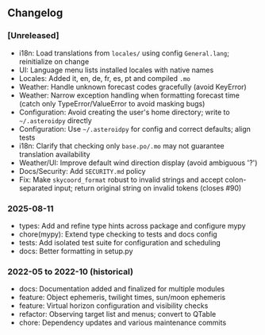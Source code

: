 ## Changelog

### [Unreleased]
- i18n: Load translations from `locales/` using config `General.lang`; reinitialize on change
- UI: Language menu lists installed locales with native names
- Locales: Added it, en, de, fr, es, pt and compiled `.mo`
- Weather: Handle unknown forecast codes gracefully (avoid KeyError)
- Weather: Narrow exception handling when formatting forecast time (catch only TypeError/ValueError to avoid masking bugs)
- Configuration: Avoid creating the user's home directory; write to `~/.asteroidpy` directly
- Configuration: Use `~/.asteroidpy` for config and correct defaults; align tests
- i18n: Clarify that checking only `base.po/.mo` may not guarantee translation availability
- Weather/UI: Improve default wind direction display (avoid ambiguous '?')
- Docs/Security: Add `SECURITY.md` policy
- Fix: Make `skycoord_format` robust to invalid strings and accept colon-separated input; return original string on invalid tokens (closes #90)

### 2025-08-11
- types: Add and refine type hints across package and configure mypy
- chore(mypy): Extend type checking to tests and docs config
- tests: Add isolated test suite for configuration and scheduling
- docs: Better formatting in setup.py

### 2022-05 to 2022-10 (historical)
- docs: Documentation added and finalized for multiple modules
- feature: Object ephemeris, twilight times, sun/moon ephemeris
- feature: Virtual horizon configuration and visibility checks
- refactor: Observing target list and menus; convert to QTable
- chore: Dependency updates and various maintenance commits
